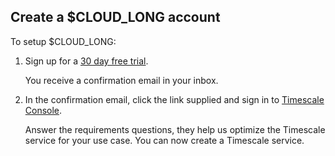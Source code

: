 ## Create a $CLOUD_LONG account

<Procedure>

To setup $CLOUD_LONG:

1.  Sign up for a [30 day free trial][sign-up].

    You receive a confirmation email in your inbox.
1.  In the confirmation email, click the link supplied and sign in to [Timescale Console]( $CONSOLE_URL ).

    Answer the requirements questions, they help us optimize the Timescale service for your use case. You can now create a Timescale service.



</Procedure>

[sign-up]: https://console.cloud.timescale.com/signup
